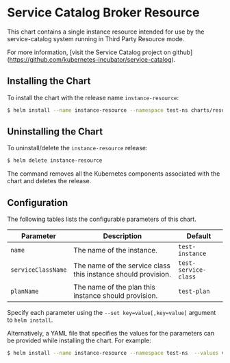 # Service Catalog Broker Resource

This chart contains a single instance resource intended for use by the service-catalog
system running in Third Party Resource mode.

For more information, [visit the Service Catalog project on github]
(https://github.com/kubernetes-incubator/service-catalog).

## Installing the Chart

To install the chart with the release name `instance-resource`:

```bash
$ helm install --name instance-resource --namespace test-ns charts/resources/instance
```

## Uninstalling the Chart

To uninstall/delete the `instance-resource` release:

```bash
$ helm delete instance-resource
```

The command removes all the Kubernetes components associated with the chart and deletes the release.

## Configuration

The following tables lists the configurable parameters of this chart.

| Parameter | Description | Default |
|-----------|-------------|---------|
| `name` | The name of the instance. | `test-instance` |
| `serviceClassName` | The name of the service class this instance should provision. | `test-service-class` |
| `planName` | The name of the plan this instance should provision. | `test-plan` |

Specify each parameter using the `--set key=value[,key=value]` argument to
`helm install`.

Alternatively, a YAML file that specifies the values for the parameters can be
provided while installing the chart. For example:

```bash
$ helm install --name instance-resource --namespace test-ns  --values values.yaml charts/resources/instance
```
